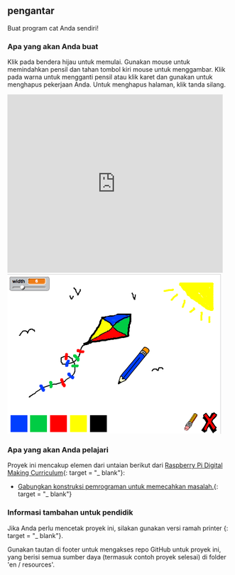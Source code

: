 ## pengantar

Buat program cat Anda sendiri!

### Apa yang akan Anda buat

Klik pada bendera hijau untuk memulai. Gunakan mouse untuk memindahkan pensil dan tahan tombol kiri mouse untuk menggambar. Klik pada warna untuk mengganti pensil atau klik karet dan gunakan untuk menghapus pekerjaan Anda. Untuk menghapus halaman, klik tanda silang.

<div class="scratch-preview">
  <iframe allowtransparency="true" width="485" height="402" src="https://scratch.mit.edu/projects/embed/63473366/?autostart=false" frameborder="0"></iframe>
  <img src="images/paint-final.png">
</div>

### Apa yang akan Anda pelajari

Proyek ini mencakup elemen dari untaian berikut dari [Raspberry Pi Digital Making Curriculum](http://rpf.io/curriculum){: target = "_ blank"}:

+ [Gabungkan konstruksi pemrograman untuk memecahkan masalah.](https://www.raspberrypi.org/curriculum/programming/builder){: target = "_ blank"}

### Informasi tambahan untuk pendidik

Jika Anda perlu mencetak proyek ini, silakan gunakan versi ramah printer [](https://projects.raspberrypi.org/en/projects/paint-box/print){: target = "_ blank"}.

Gunakan tautan di footer untuk mengakses repo GitHub untuk proyek ini, yang berisi semua sumber daya (termasuk contoh proyek selesai) di folder 'en / resources'.